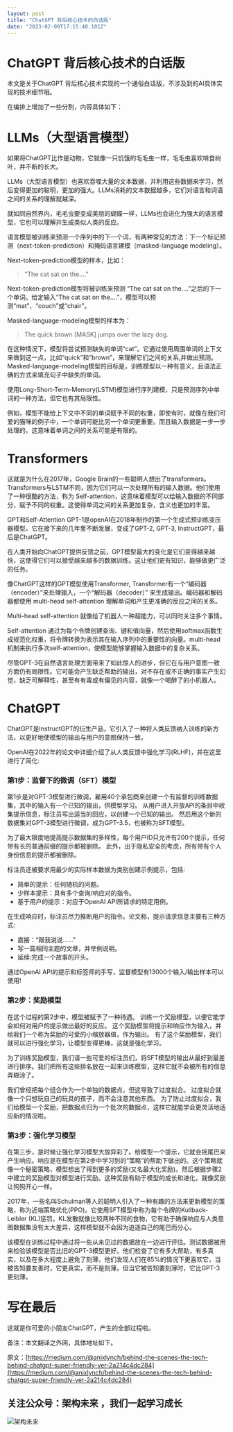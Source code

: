 ```yaml
---
layout: post
title: "ChatGPT 背后核心技术的白话版"
date: "2023-02-09T17:15:40.101Z"
---
```

ChatGPT 背后核心技术的白话版
==================

本文是关于ChatGPT 背后核心技术实现的一个通俗白话版，不涉及到的AI具体实现的技术细节哦。

在编排上增加了一些分割，内容具体如下：

LLMs（大型语言模型）
============

如果将ChatGPT比作是动物，它就像一只饥饿的毛毛虫一样，毛毛虫喜欢啃食树叶，并不断的长大。

LLMs（大型语言模型）也喜欢吞噬大量的文本数据，并利用这些数据来学习，然后变得更加的聪明，更加的强大。LLMs消耗的文本数据越多，它们对语言和词语之间的关系的理解就越深。

就如同自然界内，毛毛虫要变成美丽的蝴蝶一样，LLMs也会进化为强大的语言模型，它也可以理解并生成类似人类的反应。

语言模型被训练来预测一个序列中的下一个词，有两种常见的方法：下一个标记预测（next-token-prediction）和掩码语言建模（masked-language modeling）。

Next-token-prediction模型的样本，比如：

> "The cat sat on the...."

Next-token-prediction模型将被训练来预测 “The cat sat on the....”之后的下一个单词。给定输入“The cat sat on the....”，模型可以预测“mat”、“couch”或“chair”。

Masked-language-modeling模型的样本为：

> The quick brown \[MASK\] jumps over the lazy dog.

在这种情况下，模型将尝试预测缺失的单词“cat”。它通过使用周围单词的上下文来做到这一点，比如“quick”和“brown”，来理解它们之间的关系,并做出预测。Masked-language-modeling模型的目标是，训练模型以一种有意义，且语法正确的方式来填充句子中缺失的单词。

使用Long-Short-Term-Memory(LSTM)模型进行序列建模，只是预测序列中单词的一种方法，但它也有其局限性。

例如，模型不能给上下文中不同的单词赋予不同的权重，即使有时，就像在我们可爱的猫咪的例子中，一个单词可能比另一个单词更重要。而且输入数据是一步一步处理的，这意味着单词之间的关系可能是有限的。

Transformers
============

这就是为什么在2017年，Google Brain的一些聪明人想出了transformers。 Transformers与LSTM不同，因为它们可以一次处理所有的输入数据。他们使用了一种很酷的方法，称为 Self-attention，这意味着模型可以给输入数据的不同部分，赋予不同的权重。这使得单词之间的关系更加复杂，含义也更加的丰富。

GPT和Self-Attention GPT-1是openAI在2018年制作的第一个生成式预训练变压器模型。它在接下来的几年里不断发展，变成了GPT-2, GPT-3, InstructGPT，最后是ChatGPT。

在人类开始向ChatGPT提供反馈之前，GPT模型最大的变化是它们变得越来越快，这使得它们可以接受越来越多的数据训练。这让他们更有知识，能够做更广泛的任务。

像ChatGPT这样的GPT模型使用Transformer, Transformer有一个“编码器（encoder）”来处理输入，一个“解码器（decoder）” 来生成输出。编码器和解码器都使用 multi-head self-attention 理解单词和产生更准确的反应之间的关系。

Multi-head self-attention 就像给了机器人一种超能力，可以同时关注多个事情。

Self-attention 通过为每个令牌创建查询、键和值向量，然后使用softmax函数生成规范化权重，将令牌转换为表示其在输入序列中的重要性的向量。multi-head 机制来执行多次self-attention，使模型能够掌握输入数据中的复杂关系。

尽管GPT-3在自然语言处理方面带来了如此惊人的进步，但它在与用户意图一致方面仍有局限性。它可能会产生缺乏帮助的输出，对不存在或不正确的事实产生幻觉，缺乏可解释性，甚至有有毒或有偏见的内容，就像一个喝醉了的小机器人。

ChatGPT
=======

ChatGPT是InstructGPT的衍生产品，它引入了一种将人类反馈纳入训练的新方法，以更好地使模型的输出与用户的意图保持一致。

OpenAI在2022年的论文中详细介绍了从人类反馈中强化学习(RLHF)，并在这里进行了简化:

### 第1步：监督下的微调（SFT）模型

第1步是对GPT-3模型进行微调，雇用40个承包商来创建一个有监督的训练数据集，其中的输入有一个已知的输出，供模型学习。 从用户进入开放API的条目中收集提示信息，标注员写出适当的回应，以创建一个已知的输出。 然后用这个新的数据集对GPT-3模型进行微调，成为GPT-3.5，也被称为SFT模型。

为了最大限度地提高提示数据集的多样性，每个用户ID只允许有200个提示，任何带有长的普通前缀的提示都被删除。 此外，出于隐私安全的考虑，所有带有个人身份信息的提示都被删除。

标注员还被要求用最少的实际样本数据为类别创建示例提示，包括:

*   简单的提示：任何随机的问题。
*   少样本提示：具有多个查询/响应对的指令。
*   基于用户的提示：对应于OpenAI API所请求的特定用例。

在生成响应时，标注员尽力推断用户的指令。论文称，提示请求信息主要有三种方式:

*   直接：“跟我说说……”
*   写一篇相同主题的文章，并举例说明。
*   延续:完成一个故事的开头。

通过OpenAI API的提示和标签师的手写，监督模型有13000个输入/输出样本可以使用!

### 第2步：奖励模型

在这个过程的第2步中，模型被赋予了一种待遇。 训练一个奖励模型，以便它能学会如何对用户的提示做出最好的反应。 这个奖励模型将提示和响应作为输入，并给我们一个称为奖励的可爱的小缩放器值，作为输出。 有了这个奖励模型，我们就可以进行强化学习，让模型变得更棒，这就是强化学习。

为了训练奖励模型，我们请一些可爱的标注员们，将SFT模型的输出从最好到最差进行排序。我们把所有这些排名放在一起来训练模型，这样它就不会被所有的信息弄糊涂了。

我们曾经把每个组合作为一个单独的数据点，但这导致了过度拟合。 过度拟合就像一个只想玩自己的玩具的孩子，而不会注意其他东西。 为了防止过度拟合，我们给模型一个奖励，把数据点归为一个批次的数据点，这样它就能学会更灵活地适应新的情况啦。

### 第3步：强化学习模型

在第三步，是时候让强化学习模型大放异彩了。给模型一个提示，它就会摇尾巴来产生响应。响应是在模型在第2步中学习到的“策略”的帮助下做出的。这个策略就像一个秘密策略，模型想出了得到更多的奖励(又名最大化奖励)。然后根据步骤2中建立的奖励模型对模型进行奖励。这种奖励有助于模型的成长和进化，就像奖励让狗狗开心一样。

2017年，一些名叫Schulman等人的聪明人引入了一种有趣的方法来更新模型的策略，称为近端策略优化(PPO)。它使用SFT模型中称为每个令牌的Kullback-Leibler (KL)惩罚。KL发散就像比较两种不同的食物，它有助于确保响应与人类意图数据集没有太大差异，这样模型就不会因为追逐自己的尾巴而分心。

该模型在训练过程中通过将一些从未见过的数据放在一边进行评估。测试数据被用来检验该模型是否比旧的GPT-3模型更好。他们检查了它有多大帮助，有多真实，以及在多大程度上避免了刻薄。他们发现人们在85%的情况下更喜欢它，当被告知要友善时，它更真实，而不是刻薄。但当它被告知要刻薄时，它比GPT-3更刻薄。

写在最后
====

这就是你可爱的小朋友ChatGPT，产生的全部过程啦。

备注：本文翻译之外网，具体地址如下。

原文：[https://medium.com/@anixlynch/behind-the-scenes-the-tech-behind-chatgpt-super-friendly-ver-2a214c4dc284](https://medium.com/@anixlynch/behind-the-scenes-the-tech-behind-chatgpt-super-friendly-ver-2a214c4dc284)

关注公众号：架构未来 ，我们一起学习成长
--------------------

![架构未来](https://img2018.cnblogs.com/blog/34483/201912/34483-20191225100211896-1138251355.jpg)